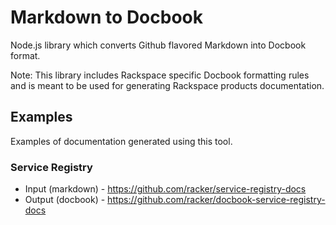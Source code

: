# Markdown to Docbook

Node.js library which converts Github flavored Markdown into Docbook format.

Note: This library includes Rackspace specific Docbook formatting rules and is
meant to be used for generating Rackspace products documentation.

## Examples

Examples of documentation generated using this tool.

### Service Registry

* Input (markdown) - https://github.com/racker/service-registry-docs
* Output (docbook) - https://github.com/racker/docbook-service-registry-docs
